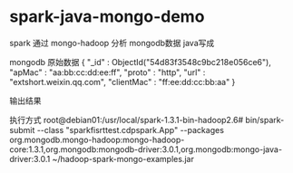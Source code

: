 # spark-java-mongo-demo
spark
通过 mongo-hadoop
分析 mongodb数据
java写成

mongodb 原始数据
{
    "_id" : ObjectId("54d83f3548c9bc218e056ce6"),
    "apMac" : "aa:bb:cc:dd:ee:ff",
    "proto" : "http",
    "url" : "extshort.weixin.qq.com",
    "clientMac" : "ff:ee:dd:cc:bb:aa"
}

输出结果

执行方式
root@debian01:/usr/local/spark-1.3.1-bin-hadoop2.6# bin/spark-submit --class "sparkfisrttest.cdpspark.App" --packages org.mongodb.mongo-hadoop:mongo-hadoop-core:1.3.1,org.mongodb:mongodb-driver:3.0.1,org.mongodb:mongo-java-driver:3.0.1 ~/hadoop-spark-mongo-examples.jar

